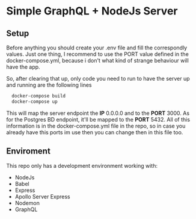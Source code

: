 # Simple GraphQL + NodeJs Server
## Setup
Before anything you should create your .env file and fill the correspondly values. Just one thing, I recommend to use the PORT value defined in the docker-compose.yml, because i don't what kind of strange behaviour will have the app.

So, after clearing that up, only code you need to run to have the server up and running are the following lines
```bash
  docker-compose build
  docker-compose up
```
This will map the server endpoint the **IP** 0.0.0.0 and to the **PORT** 3000. As for the Postgres BD endpoint, it'll be mapped to the **PORT** 5432.
All of this information is in the docker-compose.yml file in the repo, so in case you already have this ports im use then you can change then in this file too.

## Enviroment
This repo only has a development environment working with:
  * NodeJs
  * Babel
  * Express
  * Apollo Server Express
  * Nodemon
  * GraphQL
